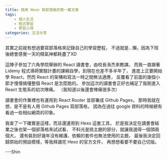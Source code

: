 ```yaml
---
title: 我用 Hexo 寫部落格的第一篇文章
tags: 
    - 個人生活
    - 程式學習
    - 學習心得
categories: 生活分享
---
```

其實之前就有想過要寫部落格來記錄自己的學習歷程，
不過就是...懶，因為下班後總會感覺一天的精氣神都耗盡了XD
<!-- more  -->
這陣子參加了六角學院舉辦的 React 讀書會，由校長洧杰來教課。
而我一直跟著 Lidemy 程式導師實驗計畫的課綱自學，到現在也差不多半年了，
進度上正要開始學 React，然而 React 的架構和寫法一時之間無法適應，
反覆看了前面的幾個小節才慢慢搞懂整個 React 是怎麼跑的。
參加這次的讀書會正好也補足了我剛進入 React 生態系的初次陣痛。
（我知道以後還會陣痛很多次）

讀書會的作業裡也有運用到 React Router 並部署成 Github Pages，
那時我就在想，是不是有人用 Github Pages 寫部落格，
因為在過往 google 資料的時候總有看過一些相似網頁的印象。

我查了一下確實是這樣，而且還運用到 Hexo 這套工具，
於是我決定在讀書會結業之後也架一個部落格來試試看，
不料光是挑主題的部分，就讓我選得一個頭兩個大，
還有裝到好幾年沒有維護、依賴的套件也無法使用的主題，
最後我決定回歸原始的預設模樣，等我拜讀完 Hexo 的官方文件，
再想想看要不要自己切版。

---Shin
